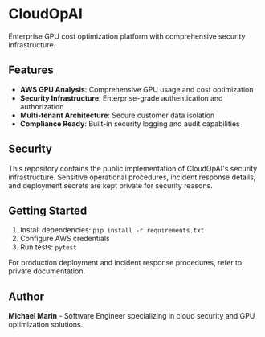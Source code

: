 # CloudOpAI

Enterprise GPU cost optimization platform with comprehensive security infrastructure.

## Features

- **AWS GPU Analysis**: Comprehensive GPU usage and cost optimization
- **Security Infrastructure**: Enterprise-grade authentication and authorization
- **Multi-tenant Architecture**: Secure customer data isolation
- **Compliance Ready**: Built-in security logging and audit capabilities

## Security

This repository contains the public implementation of CloudOpAI's security infrastructure. Sensitive operational procedures, incident response details, and deployment secrets are kept private for security reasons.

## Getting Started

1. Install dependencies: `pip install -r requirements.txt`
2. Configure AWS credentials
3. Run tests: `pytest`

For production deployment and incident response procedures, refer to private documentation.

## Author

**Michael Marin** - Software Engineer specializing in cloud security and GPU optimization solutions.